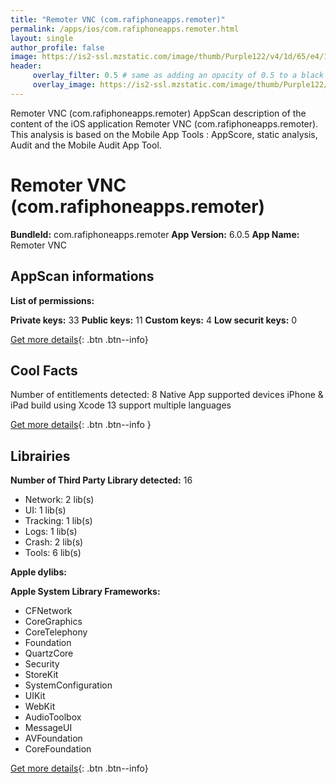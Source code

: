 ```yaml
---
title: "Remoter VNC (com.rafiphoneapps.remoter)"
permalink: /apps/ios/com.rafiphoneapps.remoter.html
layout: single
author_profile: false
image: https://is2-ssl.mzstatic.com/image/thumb/Purple122/v4/1d/65/e4/1d65e492-d99f-42c3-0389-e89d02d56cde/AppIcon-1x_U007emarketing-0-4-0-85-220.png/512x512bb.jpg
header: 
     overlay_filter: 0.5 # same as adding an opacity of 0.5 to a black background
     overlay_image: https://is2-ssl.mzstatic.com/image/thumb/Purple122/v4/1d/65/e4/1d65e492-d99f-42c3-0389-e89d02d56cde/AppIcon-1x_U007emarketing-0-4-0-85-220.png/512x512bb.jpg
---
```

Remoter VNC (com.rafiphoneapps.remoter) AppScan description of the content of the iOS application Remoter VNC (com.rafiphoneapps.remoter). This analysis is based on the Mobile App Tools : AppScore, static analysis, Audit and the Mobile Audit App Tool.

# Remoter VNC (com.rafiphoneapps.remoter)

**BundleId:** com.rafiphoneapps.remoter
**App Version:** 6.0.5
**App Name:** Remoter VNC


## AppScan informations 

**List of permissions:** 
  
  
**Private keys:** 33
**Public keys:** 11
**Custom keys:** 4
**Low securit keys:** 0
  
[Get more details](/pricing.html){: .btn .btn--info}

## Cool Facts

Number of entitlements detected: 8
Native App
supported devices iPhone & iPad
build using Xcode 13
support multiple languages
  
[Get more details](/pricing.html){: .btn .btn--info }

## Librairies 
**Number of Third Party Library detected:** 16
- Network: 2 lib(s)
- UI: 1 lib(s)
- Tracking: 1 lib(s)
- Logs: 1 lib(s)
- Crash: 2 lib(s)
- Tools: 6 lib(s)


**Apple dylibs:**


**Apple System Library Frameworks:**
- CFNetwork
- CoreGraphics
- CoreTelephony
- Foundation
- QuartzCore
- Security
- StoreKit
- SystemConfiguration
- UIKit
- WebKit
- AudioToolbox
- MessageUI
- AVFoundation
- CoreFoundation


  
[Get more details](/pricing.html){: .btn .btn--info}

